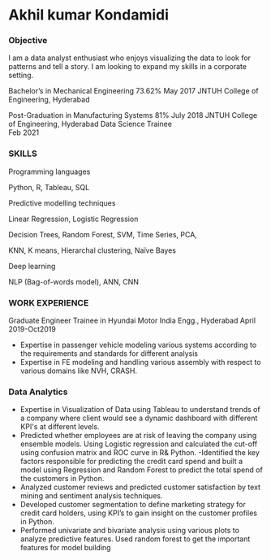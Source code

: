 # Akhil kumar Kondamidi
### Objective
I am a data analyst enthusiast who enjoys visualizing the data to look for patterns and tell a story. I am looking to expand my skills in a corporate setting.


Bachelor’s in Mechanical Engineering
73.62%	May 2017
JNTUH College of Engineering, Hyderabad

Post-Graduation in Manufacturing Systems                                   81%	July 2018
    JNTUH College of Engineering, Hyderabad
    Data Science Trainee  
    Feb 2021
### SKILLS
Programming languages

Python, R, Tableau, SQL

Predictive modelling techniques

Linear Regression, Logistic Regression

Decision Trees, Random Forest, SVM, Time Series, PCA, 

KNN, K means, Hierarchal clustering, Naïve Bayes

Deep learning

NLP (Bag-of-words model), ANN, CNN

### WORK EXPERIENCE
Graduate Engineer Trainee in Hyundai Motor India Engg., Hyderabad               April 2019-Oct2019
-	Expertise in passenger vehicle modeling various systems according to the requirements and standards for different analysis
- Expertise in FE modeling and handling various assembly with respect to various domains like NVH, CRASH.

### Data Analytics
-	Expertise in Visualization of Data using Tableau to understand trends of a company where client would see a dynamic dashboard with different KPI's at different levels.
-	Predicted whether employees are at risk of leaving the company using ensemble models. Using Logistic regression and calculated the cut-off using confusion matrix and ROC curve in R& Python.
-Identified the key factors responsible for predicting the credit card spend and built a model using Regression and Random Forest to predict the total spend of the customers in Python.
-	Analyzed customer reviews and predicted customer satisfaction by text mining and sentiment analysis techniques.
-	Developed customer segmentation to define marketing strategy for credit card holders, using KPI’s to gain insight on the customer profiles in Python.
-	Performed univariate and bivariate analysis using various plots to analyze predictive features. Used random forest to get the important features for model building




